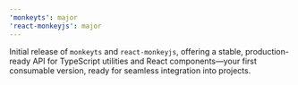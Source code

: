 ```yaml
---
'monkeyts': major
'react-monkeyjs': major
---
```


Initial release of `monkeyts` and `react-monkeyjs`, offering a stable, production-ready API for TypeScript utilities and React components—your first consumable version, ready for seamless integration into projects.
